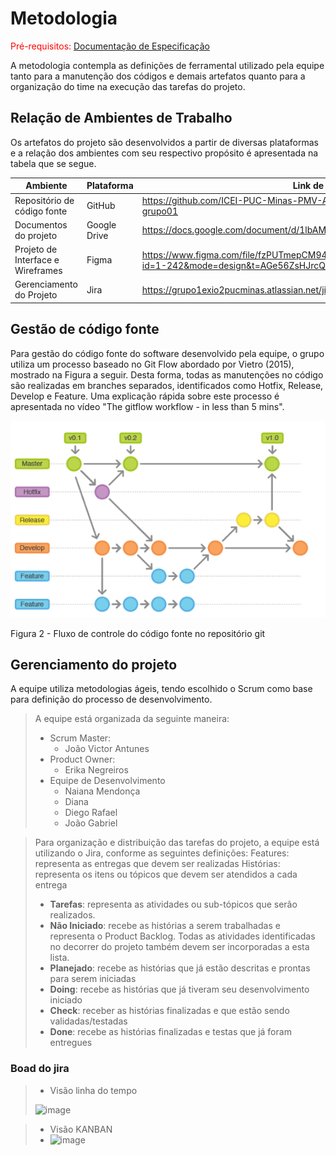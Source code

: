 
# Metodologia

<span style="color:red">Pré-requisitos: <a href="2-Especificação do Projeto.md"> Documentação de Especificação</a></span>

A metodologia contempla as definições de ferramental utilizado pela equipe tanto para a manutenção dos códigos e demais artefatos quanto para a organização do time na execução das tarefas do projeto.

## Relação de Ambientes de Trabalho
Os artefatos do projeto são desenvolvidos a partir de diversas plataformas e a relação dos ambientes com seu respectivo propósito é apresentada na tabela que se segue. 

|Ambiente           | Plataforma | Link de Acesso |
|------------------|------------|----------------|
|Repositório de código fonte| GitHub |https://github.com/ICEI-PUC-Minas-PMV-ADS/pmv-ads-2024-1-e2-proj-int-t3-grupo01 |
|Documentos do projeto| Google Drive |https://docs.google.com/document/d/1lbAMOrUWa3ZGu5U9wK3zqG4raUNoXeMI/edit |
|Projeto de Interface e  Wireframes| Figma |https://www.figma.com/file/fzPUTmepCM94hTJyvac5ri/Untitled?type=design&node-id=1-242&mode=design&t=AGe56ZsHJrcQGBGy-0|
|Gerenciamento do Projeto| Jira |https://grupo1exio2pucminas.atlassian.net/jira/software/projects/KAN/boards/1/backlog |

## Gestão de código fonte

Para gestão do código fonte do software desenvolvido pela equipe, o grupo utiliza um processo baseado no Git Flow abordado por Vietro (2015), mostrado na Figura a seguir. Desta forma, todas as manutenções no código são realizadas em branches separados, identificados como Hotfix, Release, Develop e Feature. Uma explicação rápida sobre este processo é apresentada no vídeo "The gitflow workflow - in less than 5 mins".

![Diagrama de Fluxo](img/gitflow.png)

Figura 2 - Fluxo de controle do código fonte no repositório git


## Gerenciamento do projeto

A equipe utiliza metodologias ágeis, tendo escolhido o Scrum como base para definição do processo de desenvolvimento.

> A equipe está organizada da seguinte maneira:
> - Scrum Master: 
>   - João Victor Antunes
> - Product Owner:
>   - Erika Negreiros
> - Equipe de Desenvolvimento
>   - Naiana Mendonça
>   - Diana
>   - Diego Rafael
>   - João Gabriel

> Para organização e distribuição das tarefas do projeto, a equipe está utilizando o Jira, conforme as seguintes definições:
Features: representa as entregas que devem ser realizadas
Histórias: representa os itens ou tópicos que devem ser atendidos a cada entrega
> - **Tarefas**: representa as atividades ou sub-tópicos que serão realizados.
> - **Não Iniciado**: recebe as histórias a serem trabalhadas e representa o Product Backlog. Todas as atividades identificadas no decorrer do projeto também devem ser incorporadas a esta lista.
> - **Planejado**: recebe as histórias que já estão descritas e prontas para serem iniciadas
> - **Doing**: recebe as histórias que já tiveram seu desenvolvimento iniciado
> - **Check**: receber as histórias finalizadas e que estão sendo validadas/testadas
> - **Done**: recebe as histórias finalizadas e testas que já foram entregues

 ### Boad do jira
> - Visão linha do tempo  
> <img width="953" alt="image" src="https://github.com/ICEI-PUC-Minas-PMV-ADS/pmv-ads-2024-1-e2-proj-int-t3-grupo01/assets/114538688/ca9967c9-745b-4854-95d6-5b8ad65a99c4">

> - Visão KANBAN
> - <img width="707" alt="image" src="https://github.com/ICEI-PUC-Minas-PMV-ADS/pmv-ads-2024-1-e2-proj-int-t3-grupo01/assets/114538688/de8a1988-c0b9-4a0b-a1f5-7327e1f9568b">



